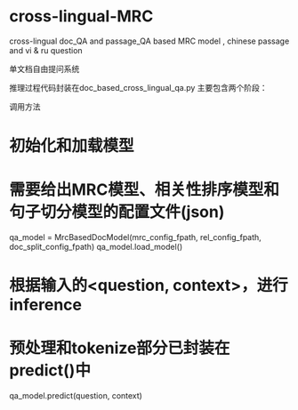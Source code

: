 # cross-lingual-MRC
cross-lingual doc_QA and passage_QA based MRC model , chinese passage and  vi &amp; ru question

单文档自由提问系统                                                                                                                                                          

推理过程代码封装在doc_based_cross_lingual_qa.py
主要包含两个阶段：

调用方法
# 初始化和加载模型
# 需要给出MRC模型、相关性排序模型和句子切分模型的配置文件(json)
qa_model = MrcBasedDocModel(mrc_config_fpath, rel_config_fpath, doc_split_config_fpath)
qa_model.load_model()
# 根据输入的<question, context>，进行inference
# 预处理和tokenize部分已封装在predict()中
qa_model.predict(question, context)
